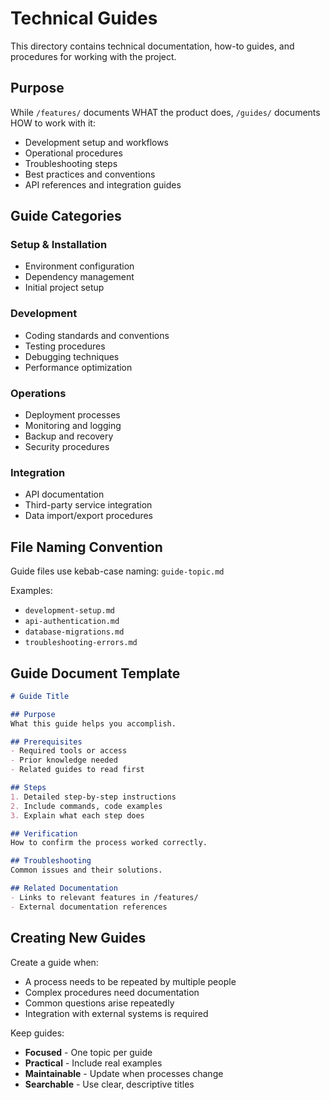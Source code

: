 # Technical Guides

This directory contains technical documentation, how-to guides, and procedures for working with the project.

## Purpose

While `/features/` documents WHAT the product does, `/guides/` documents HOW to work with it:
- Development setup and workflows
- Operational procedures
- Troubleshooting steps
- Best practices and conventions
- API references and integration guides

## Guide Categories

### Setup & Installation
- Environment configuration
- Dependency management
- Initial project setup

### Development
- Coding standards and conventions
- Testing procedures
- Debugging techniques
- Performance optimization

### Operations
- Deployment processes
- Monitoring and logging
- Backup and recovery
- Security procedures

### Integration
- API documentation
- Third-party service integration
- Data import/export procedures

## File Naming Convention

Guide files use kebab-case naming: `guide-topic.md`

Examples:
- `development-setup.md`
- `api-authentication.md`
- `database-migrations.md`
- `troubleshooting-errors.md`

## Guide Document Template

```markdown
# Guide Title

## Purpose
What this guide helps you accomplish.

## Prerequisites
- Required tools or access
- Prior knowledge needed
- Related guides to read first

## Steps
1. Detailed step-by-step instructions
2. Include commands, code examples
3. Explain what each step does

## Verification
How to confirm the process worked correctly.

## Troubleshooting
Common issues and their solutions.

## Related Documentation
- Links to relevant features in /features/
- External documentation references
```

## Creating New Guides

Create a guide when:
- A process needs to be repeated by multiple people
- Complex procedures need documentation
- Common questions arise repeatedly
- Integration with external systems is required

Keep guides:
- **Focused** - One topic per guide
- **Practical** - Include real examples
- **Maintainable** - Update when processes change
- **Searchable** - Use clear, descriptive titles